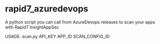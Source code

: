 # rapid7_azuredevops
A python script you can call from AzureDevops releases to scan your apps with Rapid7 InsightAppSec

USAGE: scan.py API_KEY APP_ID SCAN_CONFIG_ID
